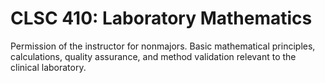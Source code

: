 # CLSC 410: Laboratory Mathematics

Permission of the instructor for nonmajors. Basic mathematical principles, calculations, quality assurance, and method validation relevant to the clinical laboratory.